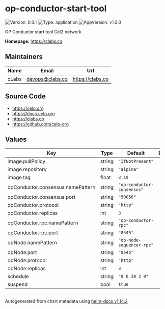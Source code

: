 # op-conductor-start-tool

![Version: 0.0.1](https://img.shields.io/badge/Version-0.0.1-informational?style=flat-square) ![Type: application](https://img.shields.io/badge/Type-application-informational?style=flat-square) ![AppVersion: v1.0.0](https://img.shields.io/badge/AppVersion-v1.0.0-informational?style=flat-square)

OP Conductor start tool Cel2 network

**Homepage:** <https://clabs.co>

## Maintainers

| Name | Email | Url |
| ---- | ------ | --- |
| cLabs | <devops@clabs.co> | <https://clabs.co> |

## Source Code

* <https://celo.org>
* <https://docs.celo.org>
* <https://clabs.co>
* <https://github.com/celo-org>

## Values

| Key | Type | Default | Description |
|-----|------|---------|-------------|
| image.pullPolicy | string | `"IfNotPresent"` |  |
| image.repository | string | `"alpine"` |  |
| image.tag | float | `3.19` |  |
| opConductor.consensus.namePattern | string | `"op-conductor-consensus"` |  |
| opConductor.consensus.port | string | `"50050"` |  |
| opConductor.protocol | string | `"http"` |  |
| opConductor.replicas | int | `3` |  |
| opConductor.rpc.namePattern | string | `"op-conductor-rpc"` |  |
| opConductor.rpc.port | string | `"8545"` |  |
| opNode.namePattern | string | `"op-node-sequencer-rpc"` |  |
| opNode.port | string | `"9545"` |  |
| opNode.protocol | string | `"http"` |  |
| opNode.replicas | int | `3` |  |
| schedule | string | `"0 0 30 2 0"` |  |
| suspend | bool | `true` |  |

----------------------------------------------
Autogenerated from chart metadata using [helm-docs v1.14.2](https://github.com/norwoodj/helm-docs/releases/v1.14.2)
